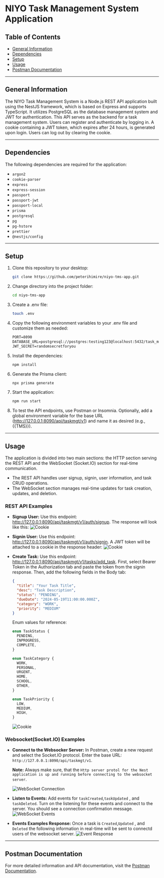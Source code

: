 # NIYO Task Management System Application

## Table of Contents

- [General Information](#general-information)
- [Dependencies](#dependencies)
- [Setup](#setup)
- [Usage](#usage)
- [Postman Documentation](#postman-documentation)

---

## General Information

The NIYO Task Management System is a Node.js REST API application built using the NestJS framework, which is based on Express and supports TypeScript. It utilizes PostgreSQL as the database management system and JWT for authentication. This API serves as the backend for a task management system. Users can register and authenticate by logging in. A cookie containing a JWT token, which expires after 24 hours, is generated upon login. Users can log out by clearing the cookie.

---

## Dependencies

The following dependencies are required for the application:

- `argon2`
- `cookie-parser`
- `express`
- `express-session`
- `passport`
- `passport-jwt`
- `passport-local`
- `prisma`
- `postgresql`
- `pg`
- `pg-hstore`
- `prettier`
- `@nestjs/config`

---

## Setup

1. Clone this repository to your desktop:
   ```sh
   git clone https://github.com/peterihimire/niyo-tms-app.git
   ```
2. Change directory into the project folder:
   ```sh
   cd niyo-tms-app
   ```
3. Create a .env file:
   ```sh
   touch .env
   ```
4. Copy the following environment variables to your .env file and customize them as needed:
   ```txt
   PORT=8090
   DATABASE_URL=postgresql://postgres:testing123@localhost:5432/task_manager?schema=public
   JWT_SECRET=randomsecretforyou
   ```
5. Install the dependencies:
   ```sh
   npm install
   ```
6. Generate the Prisma client:
   ```sh
   npx prisma generate
   ```
7. Start the application:
   ```sh
   npm run start
   ```
8. To test the API endpoints, use Postman or Insomnia. Optionally, add a global environment variable for the base URL (http://127.0.0.1:8090/api/taskmgt/v1) and name it as desired (e.g., {{TMS}}).

---

## Usage

The application is divided into two main sections: the HTTP section serving the REST API and the WebSocket (Socket.IO) section for real-time communication.

- The REST API handles user signup, signin, user information, and task CRUD operations.
- The WebSocket section manages real-time updates for task creation, updates, and deletion.

### REST API Examples

- **Signup User:** Use this endpoint: http://127.0.0.1:8090/api/taskmgt/v1/auth/signup. The response will look like this:
  ![Cookie](https://res.cloudinary.com/dymhdpka1/image/upload/v1716117055/Screenshot_2024-05-19_at_11.21.44_AM_gwdcmq.png)

- **Signin User:** Use this endpoint: http://127.0.0.1:8090/api/taskmgt/v1/auth/signin. A JWT token will be attached to a cookie in the response header:
  ![Cookie](https://res.cloudinary.com/dymhdpka1/image/upload/v1716117054/Screenshot_2024-05-19_at_11.24.34_AM_tonfxh.png)

- **Create Task:** Use this endpoint: http://127.0.0.1:8090/api/taskmgt/v1/tasks/add_task. First, select Bearer Token in the Authorization tab and paste the token from the signin response. Then, add the following fields in the Body tab:

  ```json
  {
    "title": "Your Task Title",
    "desc": "Task Description",
    "status": "PENDING",
    "dueDate": "2024-05-19T11:00:00.000Z",
    "category": "WORK",
    "priority": "MEDIUM"
  }
  ```

  Enum values for reference:

  ```typescript
  enum TaskStatus {
    PENDING,
    INPROGRESS,
    COMPLETE,
  }

  enum TaskCategory {
    WORK,
    PERSONAL,
    URGENT,
    HOME,
    SCHOOL,
    OTHER,
  }

  enum TaskPriority {
    LOW,
    MEDIUM,
    HIGH,
  }
  ```

  ![Cookie](https://res.cloudinary.com/dymhdpka1/image/upload/v1716117055/Screenshot_2024-05-19_at_11.26.16_AM_hxlwhy.png)

### Websocket(Socket.IO) Examples

- **Connect to the Websocker Server:** In Postman, create a new request and select the Socket.IO protocol. Enter the base URL: `http://127.0.0.1:8090/api/taskmgt/v1`. 

  **Note:**  Always make sure, that the `Http server protol for the Nest application is up and running before connecting to the websocket server`.

  ![WebSocket Connection](https://res.cloudinary.com/dymhdpka1/image/upload/v1716118073/Screenshot_2024-05-19_at_12.24.13_PM_as0msi.png)

- **Listen to Events:** Add events for `taskCreated`,`taskUpdated` , and `taskDeleted`. Turn on the listening for these events and connect to the server. You should see a connection confirmation message.
  ![WebSocket Events](https://res.cloudinary.com/dymhdpka1/image/upload/v1716118073/Screenshot_2024-05-19_at_12.25.23_PM_t4icin.png)

- **Events Examples Response:** Once a task is `Created`,`Updated` , and `Deleted` the following information in real-time will be sent to connectd users of the websocket server.
  ![Event Response](https://res.cloudinary.com/dymhdpka1/image/upload/v1716135987/Screenshot_2024-05-19_at_5.22.49_PM_va7s7u.png)

---

## Postman Documentation

For more detailed information and API documentation, visit the [Postman Documentation](https://documenter.getpostman.com/view/12340633/2sA3QmCuJs).
